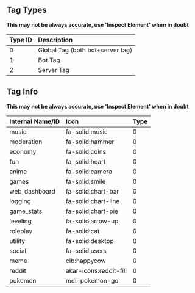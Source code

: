 ## Tag Types

**This may not be always accurate, use 'Inspect Element' when in doubt**

| Type ID | Description |
| :--- | :--- |
| 0    | Global Tag (both bot+server tag) |
| 1    | Bot Tag |
| 2    | Server Tag |

## Tag Info

**This may not be always accurate, use 'Inspect Element' when in doubt**

| Internal Name/ID | Icon | Type |
| :--- | :--- | :--- |
| music         | fa-solid:music         |    0
| moderation    | fa-solid:hammer        |    0
| economy       | fa-solid:coins         |    0
| fun           | fa-solid:heart         |    0
| anime         | fa-solid:camera        |    0
| games         | fa-solid:smile         |    0
| web_dashboard | fa-solid:chart-bar     |    0
| logging       | fa-solid:chart-line    |    0
| game_stats    | fa-solid:chart-pie     |    0
| leveling      | fa-solid:arrow-up      |    0
| roleplay      | fa-solid:cat           |    0
| utility       | fa-solid:desktop       |    0
| social        | fa-solid:users         |    0
| meme          | cib:happycow           |    0
| reddit        | akar-icons:reddit-fill |    0
| pokemon       | mdi-pokemon-go         |    0

